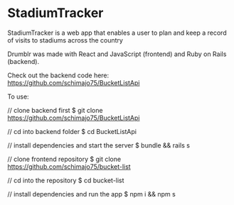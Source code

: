 # StadiumTracker

StadiumTracker is a web app that enables a user to plan and keep a record of visits to stadiums across the country

Drumblr was made with React and JavaScript (frontend) and Ruby on Rails (backend).

Check out the backend code here: https://github.com/schimajo75/BucketListApi

To use:

// clone backend first
$ git clone https://github.com/schimajo75/BucketListApi

// cd into backend folder
$ cd BucketListApi

// install dependencies and start the server
$ bundle && rails s

// clone frontend repository
$ git clone https://github.com/schimajo75/bucket-list

// cd into the repository
$ cd bucket-list

// install dependencies and run the app
$ npm i && npm s
